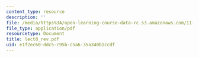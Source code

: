 ```yaml
---
content_type: resource
description: ''
file: /media/https%3A/open-learning-course-data-rc.s3.amazonaws.com/11-947-race-immigration-and-planning-spring-2005/e1f2ec60ddc5c95bc5a635a340b1ccdf_lect8_rev.pdf
file_type: application/pdf
resourcetype: Document
title: lect8_rev.pdf
uid: e1f2ec60-ddc5-c95b-c5a6-35a340b1ccdf
---
```


